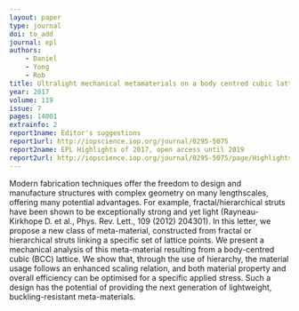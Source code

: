 ```yaml
---
layout: paper
type: journal
doi: to_add
journal: epl
authors:
    - Daniel
    - Yong
    - Rob
title: Ultralight mechanical metamaterials on a body centred cubic lattice
year: 2017
volume: 119
issue: 7
pages: 14001
extrainfo: 2
report1name: Editor's suggestions
report1url: http://iopscience.iop.org/journal/0295-5075
report2name: EPL Highlights of 2017, open access until 2019
report2url: http://iopscience.iop.org/journal/0295-5075/page/Highlights-of-2017?utm_medium=email&utm_source=iop&utm_term=&utm_campaign=13659-37691&utm_content=EPL%20Highlights%202017
---
```


Modern fabrication techniques offer the freedom to design and manufacture structures with complex geometry on many lengthscales, offering many potential advantages. For example, fractal/hierarchical struts have been shown to be exceptionally strong and yet light (Rayneau-Kirkhope D. et al., Phys. Rev. Lett., 109 (2012) 204301). In this letter, we propose a new class of meta-material, constructed from fractal or hierarchical struts linking a specific set of lattice points. We present a mechanical analysis of this meta-material resulting from a body-centred cubic (BCC) lattice. We show that, through the use of hierarchy, the material usage follows an enhanced scaling relation, and both material property and overall efficiency can be optimised for a specific applied stress. Such a design has the potential of providing the next generation of lightweight, buckling-resistant meta-materials.
